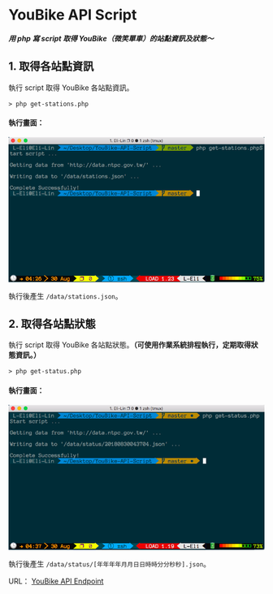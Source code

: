 # YouBike API Script

***用 php 寫 script 取得 YouBike（微笑單車）的站點資訊及狀態～***

## 1. 取得各站點資訊

執行 script 取得 YouBike 各站點資訊。
```
> php get-stations.php
```

#### 執行畫面：
![Get Stations](./img/Get%20Stations.png)

執行後產生 `/data/stations.json`。

## 2. 取得各站點狀態

執行 script 取得 YouBike 各站點狀態。**（可使用作業系統排程執行，定期取得狀態資訊。）**
```
> php get-status.php
```

#### 執行畫面：
![Get Stations](./img/Get%20Status.png)

執行後產生 `/data/status/[年年年年月月日日時時分分秒秒].json`。

URL： [YouBike API Endpoint](http://data.ntpc.gov.tw/od/data/api/54DDDC93-589C-4858-9C95-18B2046CC1FC?$format=json)
